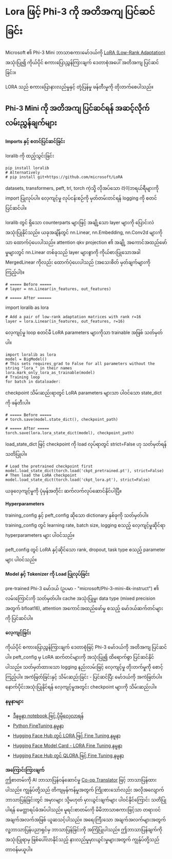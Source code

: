 <!--
CO_OP_TRANSLATOR_METADATA:
{
  "original_hash": "50b6a55a0831b417835087d8b57759fe",
  "translation_date": "2025-07-09T19:05:14+00:00",
  "source_file": "md/03.FineTuning/FineTuning_Lora.md",
  "language_code": "my"
}
-->
# **Lora ဖြင့် Phi-3 ကို အတိအကျ ပြင်ဆင်ခြင်း**

Microsoft ၏ Phi-3 Mini ဘာသာစကားမော်ဒယ်ကို [LoRA (Low-Rank Adaptation)](https://github.com/microsoft/LoRA?WT.mc_id=aiml-138114-kinfeylo) အသုံးပြု၍ ကိုယ်ပိုင် စကားပြောညွှန်ကြားချက် ဒေတာစုံအပေါ် အတိအကျ ပြင်ဆင်ခြင်း။

LORA သည် စကားပြောနားလည်မှုနှင့် တုံ့ပြန်မှု ဖန်တီးမှုကို တိုးတက်စေပါသည်။

## Phi-3 Mini ကို အတိအကျ ပြင်ဆင်ရန် အဆင့်လိုက် လမ်းညွှန်ချက်များ

**Imports နှင့် စတင်ပြင်ဆင်ခြင်း**

loralib ကို ထည့်သွင်းခြင်း

```
pip install loralib
# Alternatively
# pip install git+https://github.com/microsoft/LoRA

```

datasets, transformers, peft, trl, torch ကဲ့သို့ လိုအပ်သော 라이ဘရယ်ရီများကို import ပြုလုပ်ပါ။
လေ့ကျင့်မှု လုပ်ငန်းစဉ်ကို မှတ်တမ်းတင်ရန် logging ကို စတင်ပြင်ဆင်ပါ။

loralib တွင် ရှိသော counterparts များဖြင့် အချို့သော layer များကို ပြောင်းလဲအသုံးပြုနိုင်သည်။ ယခုအချိန်တွင် nn.Linear, nn.Embedding, nn.Conv2d များကိုသာ ထောက်ပံ့ပေးပါသည်။ attention qkv projection ၏ အချို့ အကောင်အထည်ဖော်မှုများတွင် nn.Linear တစ်ခုသည် layer များစွာကို ကိုယ်စားပြုသောအခါ MergedLinear ကိုလည်း ထောက်ပံ့ပေးပါသည် (အသေးစိတ် မှတ်ချက်များကို ကြည့်ပါ)။

```
# ===== Before =====
# layer = nn.Linear(in_features, out_features)
```

```
# ===== After ======
```

import loralib as lora

```
# Add a pair of low-rank adaptation matrices with rank r=16
layer = lora.Linear(in_features, out_features, r=16)
```

လေ့ကျင့်မှု loop စတင်မီ LoRA parameters များကိုသာ trainable အဖြစ် သတ်မှတ်ပါ။

```
import loralib as lora
model = BigModel()
# This sets requires_grad to False for all parameters without the string "lora_" in their names
lora.mark_only_lora_as_trainable(model)
# Training loop
for batch in dataloader:
```

checkpoint သိမ်းဆည်းရာတွင် LoRA parameters များသာ ပါဝင်သော state_dict ကို ဖန်တီးပါ။

```
# ===== Before =====
# torch.save(model.state_dict(), checkpoint_path)
```
```
# ===== After =====
torch.save(lora.lora_state_dict(model), checkpoint_path)
```

load_state_dict ဖြင့် checkpoint ကို load လုပ်ရာတွင် strict=False ဟု သတ်မှတ်ရန် သတိပြုပါ။

```
# Load the pretrained checkpoint first
model.load_state_dict(torch.load('ckpt_pretrained.pt'), strict=False)
# Then load the LoRA checkpoint
model.load_state_dict(torch.load('ckpt_lora.pt'), strict=False)
```

ယခုလေ့ကျင့်မှုကို ပုံမှန်အတိုင်း ဆက်လက်လုပ်ဆောင်နိုင်ပါပြီ။

**Hyperparameters**

training_config နှင့် peft_config ဆိုသော dictionary နှစ်ခုကို သတ်မှတ်ပါ။ training_config တွင် learning rate, batch size, logging စသည့် လေ့ကျင့်မှုဆိုင်ရာ hyperparameters များ ပါဝင်သည်။

peft_config တွင် LoRA နှင့်ဆိုင်သော rank, dropout, task type စသည့် parameter များ ပါဝင်သည်။

**Model နှင့် Tokenizer ကို Load ပြုလုပ်ခြင်း**

pre-trained Phi-3 မော်ဒယ် (ဥပမာ - "microsoft/Phi-3-mini-4k-instruct") ၏ လမ်းကြောင်းကို သတ်မှတ်ပါ။ cache အသုံးပြုမှု၊ data type (mixed precision အတွက် bfloat16), attention အကောင်အထည်ဖော်မှု စသည့် မော်ဒယ်ဆက်တင်များကို ပြင်ဆင်ပါ။

**လေ့ကျင့်ခြင်း**

ကိုယ်ပိုင် စကားပြောညွှန်ကြားချက် ဒေတာစုံဖြင့် Phi-3 မော်ဒယ်ကို အတိအကျ ပြင်ဆင်ပါ။ peft_config မှ LoRA ဆက်တင်များကို အသုံးပြု၍ ထိရောက်စွာ ပြင်ဆင်နိုင်ပါသည်။ သတ်မှတ်ထားသော logging နည်းလမ်းဖြင့် လေ့ကျင့်မှု တိုးတက်မှုကို စောင့်ကြည့်ပါ။
အကဲဖြတ်ခြင်းနှင့် သိမ်းဆည်းခြင်း - ပြင်ဆင်ပြီး မော်ဒယ်ကို အကဲဖြတ်ပါ။
နောက်ပိုင်းအသုံးပြုနိုင်ရန် လေ့ကျင့်မှုအတွင်း checkpoint များကို သိမ်းဆည်းပါ။

**နမူနာများ**
- [ဒီနမူနာ notebook ဖြင့် ပိုမိုလေ့လာရန်](../../../../code/03.Finetuning/Phi_3_Inference_Finetuning.ipynb)
- [Python FineTuning နမူနာ](../../../../code/03.Finetuning/FineTrainingScript.py)
- [Hugging Face Hub တွင် LORA ဖြင့် Fine Tuning နမူနာ](../../../../code/03.Finetuning/Phi-3-finetune-lora-python.ipynb)
- [Hugging Face Model Card - LORA Fine Tuning နမူနာ](https://huggingface.co/microsoft/Phi-3-mini-4k-instruct/blob/main/sample_finetune.py)
- [Hugging Face Hub တွင် QLORA ဖြင့် Fine Tuning နမူနာ](../../../../code/03.Finetuning/Phi-3-finetune-qlora-python.ipynb)

**အကြောင်းကြားချက်**  
ဤစာတမ်းကို AI ဘာသာပြန်ဝန်ဆောင်မှု [Co-op Translator](https://github.com/Azure/co-op-translator) ဖြင့် ဘာသာပြန်ထားပါသည်။ ကျွန်ုပ်တို့သည် တိကျမှန်ကန်မှုအတွက် ကြိုးစားသော်လည်း အလိုအလျောက် ဘာသာပြန်ခြင်းတွင် အမှားများ သို့မဟုတ် မှားယွင်းချက်များ ပါဝင်နိုင်ကြောင်း သတိပြုပါရန် မေတ္တာရပ်ခံအပ်ပါသည်။ မူရင်းစာတမ်းကို မိမိဘာသာစကားဖြင့်သာ တရားဝင်အချက်အလက်အဖြစ် ယူဆသင့်ပါသည်။ အရေးကြီးသော အချက်အလက်များအတွက် လူ့ဘာသာပြန်ပညာရှင်မှ ဘာသာပြန်ခြင်းကို အကြံပြုပါသည်။ ဤဘာသာပြန်ချက်ကို အသုံးပြုရာမှ ဖြစ်ပေါ်လာနိုင်သည့် နားလည်မှုမှားယွင်းမှုများအတွက် ကျွန်ုပ်တို့သည် တာဝန်မယူပါ။